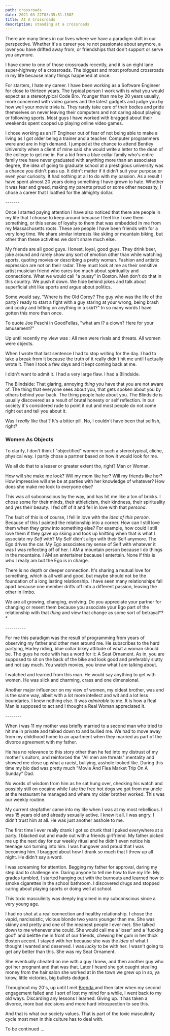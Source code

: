 ```yaml
---
path: crossroads
date: 2021-03-22T03:35:51.150Z
title: At A Crossroads
description: standing at a crossroads
---
```

There are many times in our lives where we have a paradigm shift in our perspective. Whether it's a career you're not passionate about anymore, a lover you have drifted away from, or friendships that don't support or serve you anymore.  

I have  come to one of those crossroads recently, and it is an eight lane super-highway of a crossroads. The biggest and most profound crossroads in my life because many things happened at once.  

For starters, I hate my career. I have been working as a Software Engineer for close to thirteen years. The typical person I work with is what you would expect as a stereotypical Code Bro.  Younger than me by 20 years usually, more concerned with video games and the latest gadgets and judge you by how well your movie trivia is. They rarely take care of their bodies and pride themselves on never leaving their computers and not caring about playing or following sports.  Most guys I have worked with bragged about their weekends spent cooped up playing online video games. 

I chose working as an IT Engineer out of fear of not being able to make a living as I got older being a trainer and a teacher.  Computer programmers were and are in high demand.  I jumped at the chance to attend Bentley University when a client of mine said she would write a letter to the dean of the college to get me in. For a kid from a blue collar family who's entire family tree have never graduated with anything more than an associates degree, the idea of going to graduate school at a prestigious university was a chance you didn't pass up.  It didn't matter if it didn't suit your purpose or even your curiosity.  It had nothing at all to do with my passion.  As a result I have spent almost 20 years doing something I have grown to hate. Whether it was fear and greed, making my parents proud or some other necessity, I chose a career that I loathed for the almighty dollar. 

\-------

Once I started paying attention I have also noticed that there are people in my life that I choose to keep around because I feel like I owe them something, or this sense of loyalty to them that was embedded in me from my Massachusetts roots.  These are people I have been friends with for a very long time. We share similar interests like skiing or mountain biking, but other than these activities we don't share much else. 

My friends are all good guys. Honest, loyal, good guys. They drink beer,  joke around and rarely show any sort of emotion other than while watching sports, quoting movies or describing a pretty woman.  Fashion and artistic expression are not  on their radar.  They must look at me as their sensitive artist musician friend who cares too much about spirituality and connections.   What we would call "a pussy"  in Boston.  Men don't do that in this country. We push it down. We hide behind jokes and talk about superficial shit like sports and argue about politics.

Some would say, "Where is the Old Corey? The guy who was the life of the party? ready to start a fight with a guy staring at your wrong, being brash and cocky and hitting on anything in a skirt?"  In so many words I have gotten this more than once. 

To quote Joe Peschi in GoodFellas, "what am I? a clown? Here for your amusement?"

Up until recently my view was : All men were rivals and threats.  All women were objects.

When I wrote that last sentence I had to stop writing for the day.  I had to take a break from it because  the truth of it really didn't hit me until I actually wrote it.  Then I took a few days and it kept coming back at me.  

I didn't want to admit it.  I had a very large flaw.  I had a Blindside.

The Blindside: That glaring, annoying *thing* you have that you are not aware of. The thing that everyone sees about you, that gets spoken about you by others behind your back. The thing people hate about you.  The Blindside is usually discovered as a result of brutal honesty or self reflection.  In our society it's considered rude to point it out and most people do not come right out and tell you about it.  

Was I *really* like that ? It's a bitter pill.  No, I couldn't have been that selfish, right? 

### Women As Objects

To clarify, I don't think I "objectified" women in such a stereotypical, cliche, physical way.   I partly chose a partner based on how it would look for me. 

We all do that to a lesser or greater extent tho, right?  Man or Woman.  

How will she make me look?  Will my mom like her?  Will my friends like her?  How impressive will she be at parties with her knowledge of whatever?  How does she make me look to everyone else?

This was all subconscious by the way, and has hit me like a ton of bricks.  I chose some for their minds, their athleticism, their kindness, their spirituality and yes their beauty. I fed off of it and fell in love with that *persona*. 

The fault of this is of course, I fell in love with the *idea of this person.*  Because of this I painted the relationship into a corner.  How can I still love them when they grow into something else?  For example,  how could I still love them if they gave up skiing and took up knitting when that is what I associate my *Self* with?  My Self didn't align with their Self anymore. The Ego drives the car.  My Ego associates my sense of Self with whatever it was I was reflecting off of her. I AM a mountain person because I do things in the mountains.  I AM an entertainer because I entertain.  None if this is *who* I really am but the Ego is in charge.  

There is no depth or deeper connection.  It's sharing a mutual love for something, which is all well and good, but maybe should not be the foundation of a long lasting relationship.  I have seen many relationships fall apart because one member drifts off into a different passion, leaving the other in limbo.  

We are all growing, changing, evolving.  Do you appreciate your partner for changing or resent them because you associate your Ego part of the relationship with that *thing* and view that change as some sort of betrayal*?*

\----------



For me this paradigm was the result of programming from years of observing my father and other men around me.  He subscribes to the hard  partying, Harley riding, blue collar bikey attitude of what a woman should be. The guys he rode with has a word for it: A Seat Ornament. As in, you are supposed to sit on the back of the bike and look good and preferably slutty and not say much.  You watch movies, you know what I am talking about.  

 I watched and learned from this man. He would say anything to get with women. He was slick and charming, crass and one dimensional.  

Another major influencer on my view of women, my oldest brother, was and is the same way, albeit with a lot more intellect and wit and a lot less boundaries.  I knew nothing else. It was *admirable* to me.  It is how a Real Man is supposed to act and I thought a Real Woman appreciated it.

\--------

When i was 11 my mother was briefly married to a second man who tried to hit me in private and talked down to and bullied me.  We had to move away from my childhood home to an apartment when they married as part of the divorce agreement with my father. 

He has no relevance to this story other than he fed into my distrust of my mother's suitors, and reinforced the "All men are threats" mentality and showed me close up what a racist, bullying, asshole looked like.  During this time my bio dad was pretty much  "Movie And Flea Market Trip On A Sunday" Dad. 

No words of wisdom from him as he sat hung over, checking his watch and possibly still on cocaine while I ate the free hot dogs we got from my uncle at the restaurant he managed and where my older brother worked.   This was our weekly routine.  

My current stepfather came into my life when I was at my most rebellious. I was 15 years old and already sexually active. I knew it all.  I was angry.  I didn't trust him at all. He was just another asshole to me.

The first time I ever really drank I got so drunk that I puked everywhere at a party. I  blacked out and made out with a friends girlfriend.  My father picked me up the next day for our weekly ritual and he didn't even notice his teenage son turning into him.  I was hungover and proud that I was becoming him.  I bragged about how I drank so much that I threw up all night. He didn't say a word. 

 I was screaming for attention. Begging my father for approval, daring my step dad to challenge me.  Daring anyone to tell me how to live my life.  My grades tumbled, I started hanging out with the burnouts and learned how to smoke cigarettes in the school bathroom.  I discovered drugs and stopped caring about playing sports or doing well at school. 

This toxic masculinity was deeply ingrained in my subconscious since a very young age.  

I had no shot at a real connection and healthy relationship.  I chose the vapid, narcissistic, vicious blonde two years younger than me.  She was skinny and pretty and one of the meanest people I ever met.  She talked down to me whenever she could. She would call me a 'loser' and a 'fucking goof'  and belittle me in front of our friends, chewing her gum in her thick Boston accent. I stayed with her because she was the *idea* of what I thought i wanted and deserved. I was *lucky* to be with her.  I wasn't going to get any better than this. She was my Seat Ornament.

She eventually cheated on me with a guy I knew, and then another guy who got her pregnant and that was that. Later I heard she got caught stealing money from the hair salon she worked at in the town we grew up in so, ya know, little victories, big bullets dodged. 

Throughout my 20's, up until I met [Brenda ](https://www.jackalopeadventures.com/blog/the-first-one/)and then later when my second engagement failed and I sort of lost my mind for a while, I went back to my old ways. Discarding any lessons I learned. Giving up. It has taken a divorce, more bad decisions and more hard introspection to see this.

And that is what our society values.  That is part of the toxic masculinity cycle most men in this culture has to deal with.

To be continued ...
